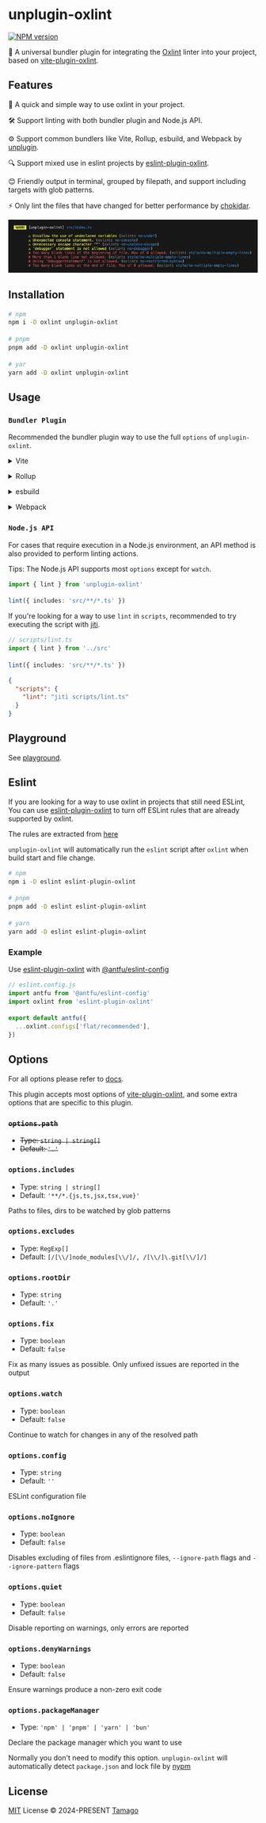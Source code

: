 # unplugin-oxlint

[![NPM version](https://img.shields.io/npm/v/unplugin-oxlint)](https://www.npmjs.com/package/unplugin-oxlint)

🌋 A universal bundler plugin for integrating the [Oxlint](https://oxc-project.github.io/docs/guide/usage/linter.html) linter into your project, based on [vite-plugin-oxlint](https://github.com/52-entertainment/vite-plugin-oxlint).

## Features

🚀 A quick and simple way to use oxlint in your project.

🛠️ Support linting with both bundler plugin and Node.js API.

⚙️ Support common bundlers like Vite, Rollup, esbuild, and Webpack by [unplugin](https://github.com/unjs/unplugin).

🔍 Support mixed use in eslint projects by [eslint-plugin-oxlint](https://github.com/oxc-project/eslint-plugin-oxlint).

😊 Friendly output in terminal, grouped by filepath, and support including targets with glob patterns.

⚡ Only lint the files that have changed for better performance by [chokidar](https://github.com/paulmillr/chokidar).

![screenshot](./assets/screenshot.webp)

## Installation

```bash
# npm
npm i -D oxlint unplugin-oxlint

# pnpm
pnpm add -D oxlint unplugin-oxlint

# yar
yarn add -D oxlint unplugin-oxlint
```

## Usage

### `Bundler Plugin`

Recommended the bundler plugin way to use the full `options` of `unplugin-oxlint`.

<details>
<summary>Vite</summary><br>

```ts
// vite.config.ts
import Oxlint from 'unplugin-oxlint/vite'

export default defineConfig({
  plugins: [Oxlint()],
})
```

<br></details>

<details>
<summary>Rollup</summary><br>

```ts
// rollup.config.js
import Oxlint from 'unplugin-oxlint/rollup'

export default {
  plugins: [Oxlint()],
}
```

<br></details>

<details>
<summary>esbuild</summary><br>

```ts
// esbuild.config.js
import { build } from 'esbuild'

build({
  plugins: [require('unplugin-oxlint/esbuild')()],
})
```

<br></details>

<details>
<summary>Webpack</summary><br>

```ts
// webpack.config.js
module.exports = {
  /* ... */
  plugins: [require('unplugin-oxlint/webpack')()],
}
```

<br></details>

### `Node.js API`

For cases that require execution in a Node.js environment, an API method is also provided to perform linting actions.

Tips: The Node.js API supports most `options` except for `watch`.

```ts
import { lint } from 'unplugin-oxlint'

lint({ includes: 'src/**/*.ts' })
```

If you're looking for a way to use `lint` in `scripts`, recommended to try executing the script with [jiti](https://github.com/unjs/jiti).

```ts
// scripts/lint.ts
import { lint } from '../src'

lint({ includes: 'src/**/*.ts' })
```

```json
{
  "scripts": {
    "lint": "jiti scripts/lint.ts"
  }
}
```

## Playground

See [playground]('./playground').

## Eslint

If you are looking for a way to use oxlint in projects that still need ESLint, You can use [eslint-plugin-oxlint](https://github.com/oxc-project/eslint-plugin-oxlint) to turn off ESLint rules that are already supported by oxlint.

The rules are extracted from [here](https://github.com/oxc-project/eslint-plugin-oxlint?tab=readme-ov-file)

`unplugin-oxlint` will automatically run the `eslint` script after `oxlint` when build start and file change.

```bash
# npm
npm i -D eslint eslint-plugin-oxlint

# pnpm
pnpm add -D eslint eslint-plugin-oxlint

# yarn
yarn add -D eslint eslint-plugin-oxlint
```

### Example

Use [eslint-plugin-oxlint](https://github.com/oxc-project/eslint-plugin-oxlint) with [@antfu/eslint-config](https://github.com/antfu/eslint-config)

```js
// eslint.config.js
import antfu from '@antfu/eslint-config'
import oxlint from 'eslint-plugin-oxlint'

export default antfu({
  ...oxlint.configs['flat/recommended'],
})
```

## Options

For all options please refer to [docs](https://github.com/52-entertainment/vite-plugin-oxlint).

This plugin accepts most options of [vite-plugin-oxlint](https://github.com/52-entertainment/vite-plugin-oxlint), and some extra options that are specific to this plugin.

### ~~`options.path`~~

- ~~Type: `string | string[]`~~
- ~~Default: `'.'`~~

### `options.includes`

- Type: `string | string[]`
- Default: `'**/*.{js,ts,jsx,tsx,vue}'`

Paths to files, dirs to be watched by glob patterns

### `options.excludes`

- Type: `RegExp[]`
- Default: `[/[\\/]node_modules[\\/]/, /[\\/]\.git[\\/]/]`

### `options.rootDir`

- Type: `string`
- Default: `'.'`

### `options.fix`

- Type: `boolean`
- Default: `false`

Fix as many issues as possible. Only unfixed issues are reported in the output

### `options.watch`

- Type: `boolean`
- Default: `false`

Continue to watch for changes in any of the resolved path

### `options.config`

- Type: `string`
- Default: `''`

ESLint configuration file

### `options.noIgnore`

- Type: `boolean`
- Default: `false`

Disables excluding of files from .eslintignore files, `--ignore-path` flags and `--ignore-pattern` flags

### `options.quiet`

- Type: `boolean`
- Default: `false`

Disable reporting on warnings, only errors are reported

### `options.denyWarnings`

- Type: `boolean`
- Default: `false`

Ensure warnings produce a non-zero exit code

### `options.packageManager`

- Type: `'npm' | 'pnpm' | 'yarn' | 'bun'`

Declare the package manager which you want to use

Normally you don't need to modify this option. `unplugin-oxlint` will automatically detect `package.json` and lock file by [nypm](https://github.com/unjs/nypm)

## License

[MIT](./LICENSE) License © 2024-PRESENT [Tamago](https://github.com/tmg0)
